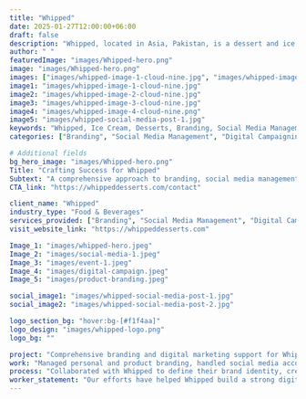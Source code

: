 ```yaml
---
title: "Whipped"
date: 2025-01-27T12:00:00+06:00
draft: false
description: "Whipped, located in Asia, Pakistan, is a dessert and ice cream startup excelling in branding, social media management, and digital campaigns."
author: " "
featuredImage: "images/Whipped-hero.png"
image: "images/Whipped-hero.png"
images: ["images/whipped-image-1-cloud-nine.jpg", "images/whipped-image-2-cloud-nine.jpg", "images/whipped-image-3-cloud-nine.jpg", "images/whipped-image-4-cloud-nine.png"]
image1: "images/whipped-image-1-cloud-nine.jpg"
image2: "images/whipped-image-2-cloud-nine.jpg"
image3: "images/whipped-image-3-cloud-nine.jpg"
image4: "images/whipped-image-4-cloud-nine.png"
image5: "images/whipped-social-media-post-1.jpg"
keywords: "Whipped, Ice Cream, Desserts, Branding, Social Media Management, Digital Campaigns, Event Management, PR Partners"
categories: ["Branding", "Social Media Management", "Digital Campaigning", "Event Management"]

# Additional fields
bg_hero_image: "images/Whipped-hero.png"
Title: "Crafting Success for Whipped"
Subtext: "A comprehensive approach to branding, social media management, and event campaigns for a thriving dessert startup."
CTA_link: "https://whippeddesserts.com/contact"

client_name: "Whipped"
industry_type: "Food & Beverages"
services_provided: ["Branding", "Social Media Management", "Digital Campaigning", "Event Management"]
visit_website_link: "https://whippeddesserts.com"

Image_1: "images/whipped-hero.jpeg"
Image_2: "images/social-media-1.jpeg"
Image_3: "images/event-1.jpeg"
Image_4: "images/digital-campaign.jpeg"
Image_5: "images/product-branding.jpeg"

social_image1: "images/whipped-social-media-post-1.jpg"
social_image2: "images/whipped-social-media-post-2.jpg"

logo_section_bg: "hover:bg-[#f1f4aa]"
logo_design: "images/whipped-logo.png"
logo_bg: ""

project: "Comprehensive branding and digital marketing support for Whipped, an innovative dessert startup."
work: "Managed personal and product branding, handled social media accounts with custom graphics and animations, executed lead-generating campaigns, and organized brand awareness events."
process: "Collaborated with Whipped to define their brand identity, create effective digital campaigns, deliver high-quality social media content, and plan impactful events."
worker_statement: "Our efforts have helped Whipped build a strong digital presence, attract customers, and host memorable brand events."
---
```

